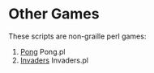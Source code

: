 #  Other Games

These scripts are non-graille perl games:

1) [Pong](https://www.perlmonks.org/?node_id=323798)   Pong.pl 
2) [Invaders](https://www.perlmonks.org/?node_id=169437) Invaders.pl
